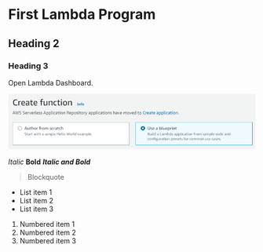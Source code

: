
# First Lambda Program
## Heading 2
### Heading 3

Open Lambda Dashboard. 

![Select a blueprint](images/Blueprint.png)

*Italic*
**Bold**
***Italic and Bold***


> Blockquote

- List item 1
- List item 2
- List item 3

1. Numbered item 1
2. Numbered item 2
3. Numbered item 3